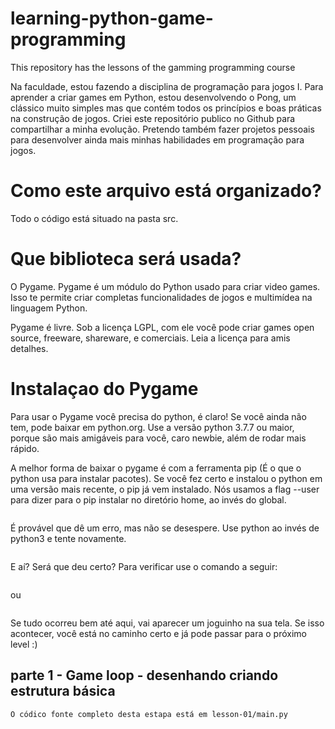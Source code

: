 # learning-python-game-programming
This repository has the lessons of the gamming programming course


Na faculdade, estou fazendo a disciplina de programação para jogos I. Para aprender a criar games em Python, estou desenvolvendo o Pong, um clássico muito simples mas que contém todos os princípios e boas práticas na construção de jogos.
Criei este repositório publico no Github para compartilhar a minha evolução. Pretendo também fazer projetos pessoais para desenvolver ainda mais minhas habilidades em programação para jogos.

# Como este arquivo está organizado?
Todo o código está situado na pasta src.

# Que biblioteca será usada?
O Pygame. Pygame é um módulo do Python usado para criar video games. Isso te permite criar completas funcionalidades de jogos e multimídea na linguagem Python.

Pygame é livre. Sob a licença LGPL, com ele você pode criar games open source, freeware, shareware, e comerciais. Leia a licença para amis detalhes.
# Instalaçao do Pygame
Para usar o Pygame você precisa do python, é claro! Se você ainda não tem, pode baixar em python.org. Use a versão python 3.7.7 ou maior, porque são mais amigáveis para você, caro newbie, além de rodar mais rápido.

A melhor forma de baixar o pygame é com a ferramenta pip (É o que o python usa para instalar pacotes). Se você fez certo e instalou o python em uma versão mais recente, o pip já vem instalado. Nós usamos a flag --user para dizer para o pip  instalar no diretório home, ao invés do global.

```python3 -m pip install -U pygame --user
```

É provável que dê um erro, mas não se desespere. Use python ao invés de python3 e tente novamente.

```python -m pip install -U pygame --user
```
E aí? Será que deu certo? Para verificar use o comando a seguir:

```python3 -m pygame.examples.aliens
```
ou
```python -m pygame.examples.aliens
```
Se tudo ocorreu bem até aqui, vai aparecer um joguinho na sua tela. Se isso acontecer, você está no caminho certo e já pode passar para o próximo level :)
## parte 1 - Game loop - desenhando criando estrutura básica
    O códico fonte completo desta estapa está em lesson-01/main.py
## 